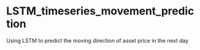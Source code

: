 # LSTM_timeseries_movement_prediction
Using LSTM to predict the moving direction of asset price in the next day 
